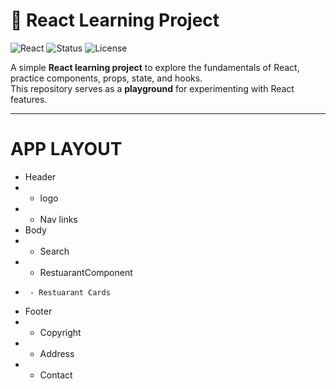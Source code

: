 # 🚀 React Learning Project

![React](https://img.shields.io/badge/React-18.0-blue?logo=react&logoColor=white)
![Status](https://img.shields.io/badge/Status-Learning-success?style=flat&logo=github)
![License](https://img.shields.io/badge/License-MIT-green?style=flat)

A simple **React learning project** to explore the fundamentals of React, practice components, props, state, and hooks.  
This repository serves as a **playground** for experimenting with React features.

---

# APP LAYOUT

- Header
- - logo
- - Nav links
- Body
- - Search
- - RestuarantComponent
-      - Restuarant Cards
- Footer
- - Copyright
- - Address
- - Contact

